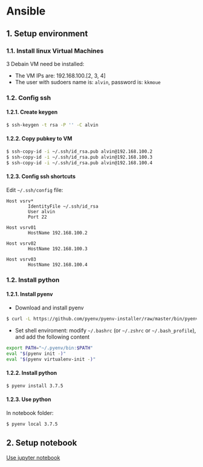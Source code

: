# Ansible

## 1. Setup environment

### 1.1. Install linux Virtual Machines

3 Debain VM need be installed:

- The VM IPs are: 192.168.100.[2, 3, 4]
- The user with sudoers name is: `alvin`, password is: `kkmoue`

### 1.2. Config ssh

#### 1.2.1. Create keygen

```bash
$ ssh-keygen -t rsa -P '' -C alvin
```

#### 1.2.2. Copy pubkey to VM

```bash
$ ssh-copy-id -i ~/.ssh/id_rsa.pub alvin@192.168.100.2
$ ssh-copy-id -i ~/.ssh/id_rsa.pub alvin@192.168.100.3
$ ssh-copy-id -i ~/.ssh/id_rsa.pub alvin@192.168.100.4
```

#### 1.2.3. Config ssh shortcuts

Edit `~/.ssh/config` file:

```plain
Host vsrv*
        IdentityFile ~/.ssh/id_rsa
        User alvin
        Port 22

Host vsrv01
        HostName 192.168.100.2

Host vsrv02
        HostName 192.168.100.3

Host vsrv03
        HostName 192.168.100.4
```

### 1.2. Install python

#### 1.2.1. Install pyenv

- Download and install pyenv

```bash
$ curl -L https://github.com/pyenv/pyenv-installer/raw/master/bin/pyenv-installer | bash
```

- Set shell enviroment: modify `~/.bashrc` (or `~/.zshrc` or `~/.bash_profile`), and add the following content

```bash
export PATH="~/.pyenv/bin:$PATH"
eval "$(pyenv init -)"
eval "$(pyenv virtualenv-init -)"
```

#### 1.2.2. Install python

```bash
$ pyenv install 3.7.5
```

#### 1.2.3. Use python

In notebook folder:

```bash
$ pyenv local 3.7.5
```

## 2. Setup notebook

[Use jupyter notebook](./notebook/README.md)

